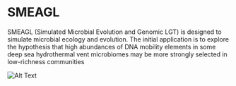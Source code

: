 # SMEAGL
SMEAGL (Simulated Microbial Evolution and Genomic LGT) is designed to simulate microbial ecology and evolution. The initial application is to explore the hypothesis that high abundances of DNA mobility elements in some deep sea hydrothermal vent microbiomes may be more strongly selected in low-richness communities

![Alt Text](https://media.giphy.com/media/WwYzGYHa8avyDmJj2N/giphy.gif)
